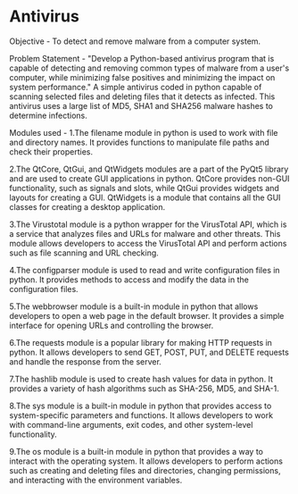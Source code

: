 # Antivirus
Objective - To detect and remove malware from a computer system.

Problem Statement - "Develop a Python-based antivirus program that is capable of detecting and removing common types of malware from a user's computer, while minimizing false positives and minimizing the impact on system performance."
A simple antivirus coded in python capable of scanning selected files and deleting files that it detects as infected. This antivirus uses a large list of MD5, SHA1 and SHA256 malware hashes to determine infections.

Modules used - 
1.The filename module in python is used to work with file and directory names. It provides functions to manipulate file paths and check their properties.

2.The QtCore, QtGui, and QtWidgets modules are a part of the PyQt5 library and are used to create GUI applications in python. QtCore provides non-GUI functionality, such as signals and slots, while QtGui provides widgets and layouts for creating a GUI. QtWidgets is a module that contains all the GUI classes for creating a desktop application.

3.The Virustotal module is a python wrapper for the VirusTotal API, which is a service that analyzes files and URLs for malware and other threats. This module allows developers to access the VirusTotal API and perform actions such as file scanning and URL checking.

4.The configparser module is used to read and write configuration files in python. It provides methods to access and modify the data in the configuration files.

5.The webbrowser module is a built-in module in python that allows developers to open a web page in the default browser. It provides a simple interface for opening URLs and controlling the browser.

6.The requests module is a popular library for making HTTP requests in python. It allows developers to send GET, POST, PUT, and DELETE requests and handle the response from the server.

7.The hashlib module is used to create hash values for data in python. It provides a variety of hash algorithms such as SHA-256, MD5, and SHA-1.

8.The sys module is a built-in module in python that provides access to system-specific parameters and functions. It allows developers to work with command-line arguments, exit codes, and other system-level functionality.

9.The os module is a built-in module in python that provides a way to interact with the operating system. It allows developers to perform actions such as creating and deleting files and directories, changing permissions, and interacting with the environment variables.

